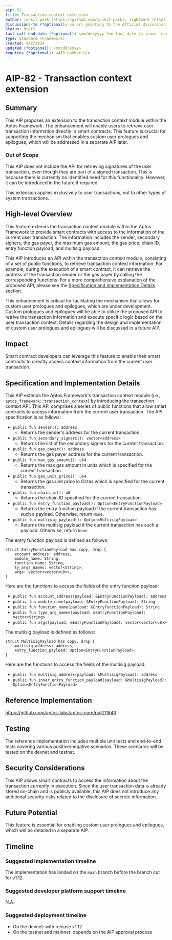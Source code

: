 ```yaml
---
aip: 82
title: Transaction context extension
author: junkil-park (https://github.com/junkil-park), lightmark (https://github.com/lightmark), movekevin (https://github.com/movekevin)
discussions-to (*optional): <a url pointing to the official discussion thread>
Status: Draft
last-call-end-date (*optional): <mm/dd/yyyy the last date to leave feedbacks and reviews>
type: Standard (Framework)
created: 4/2/2024
updated (*optional): <mm/dd/yyyy>
requires (*optional): <AIP number(s)>
---
```


# AIP-82 - Transaction context extension

## Summary

This AIP proposes an extension to the transaction context module within the Aptos Framework. The enhancement will enable users to retrieve user transaction information directly in smart contracts. This feature is crucial for supporting the mechanism that enables custom user prologues and epilogues, which will be addressed in a separate AIP later.

### Out of Scope

This AIP does not include the API for retrieving signatures of the user transaction, even though they are part of a signed transaction. This is because there is currently no identified need for this functionality. However, it can be introduced in the future if required.

This extension applies exclusively to user transactions, not to other types of system transactions.

## High-level Overview

This feature extends the transaction context module within the Aptos Framework to provide smart contracts with access to the information of the current user transaction. The information includes the sender, secondary signers, the gas payer, the maximum gas amount, the gas price, chain ID, entry function payload, and multisig payload.

This AIP introduces an API within the transaction context module, consisting of a set of public functions, to retrieve transaction context information. For example, during the execution of a smart contract, it can retrieve the address of the transaction sender or the gas payer by calling the corresponding functions. For a more comprehensive explanation of the proposed API, please see the [Specification and Implementation Details](#specification-and-implementation-details) section.

This enhancement is critical for facilitating the mechanism that allows for custom user prologues and epilogues, which are under development. Custom prologues and epilogues will be able to utilize the proposed API to retrive the transaction information and execute specific logic based on the user transaction context. Details regarding the design and implementation of custom user prologues and epilogues will be discussed in a future AIP.

## Impact
Smart contract developers can leverage this feature to enable their smart contracts to directly access context information from the current user transaction.

## Specification and Implementation Details

This AIP extends the Aptos Framework's transaction context module (i.e., `aptos_framework::transaction_context`) by introducing the transaction context API. This API comprises a series of public functions that allow smart contracts to access information from the current user transaction. The API specification is as follows:
* `public fun sender(): address`
  * Returns the sender's address for the current transaction.
* `public fun secondary_signers(): vector<address>`
  * Returns the list of the secondary signers for the current transaction.
* `public fun gas_payer(): address`
  * Returns the gas payer address for the current transaction.
* `public fun max_gas_amount(): u64`
  * Returns the max gas amount in units which is specified for the current transaction.
* `public fun gas_unit_price(): u64`
  * Returns the gas unit price in Octas which is specified for the current transaction.
* `public fun chain_id(): u8`
  * Returns the chain ID specified for the current transaction.
* `public fun entry_function_payload(): Option<EntryFunctionPayload>`
  * Returns the entry function payload if the current transaction has such a payload. Otherwise, return `None`.
* `public fun multisig_payload(): Option<MultisigPayload>`
  * Returns the multisig payload if the current transaction has such a payload. Otherwise, return `None`.

The entry function payload is defined as follows:
```
struct EntryFunctionPayload has copy, drop {
    account_address: address,
    module_name: String,
    function_name: String,
    ty_args_names: vector<String>,
    args: vector<vector<u8>>,
}
```
Here are the functions to access the fields of the entry function payload:
* `public fun account_address(payload: &EntryFunctionPayload): address`
* `public fun module_name(payload: &EntryFunctionPayload): String`
* `public fun function_name(payload: &EntryFunctionPayload): String`
* `public fun type_arg_names(payload: &EntryFunctionPayload): vector<String>`
* `public fun args(payload: &EntryFunctionPayload): vector<vector<u8>>`

The multisig payload is defined as follows:
```
struct MultisigPayload has copy, drop {
    multisig_address: address,
    entry_function_payload: Option<EntryFunctionPayload>,
}
```
Here are the functions to access the fields of the multisig payload:
* `public fun multisig_address(payload: &MultisigPayload): address`
* `public fun inner_entry_function_payload(payload: &MultisigPayload): Option<EntryFunctionPayload>`

## Reference Implementation
https://github.com/aptos-labs/aptos-core/pull/11843

## Testing

The reference implementation includes multiple unit tests and end-to-end tests covering various positive/negative scenarios. These scenarios will be tested on the devnet and testnet.

## Security Considerations

This AIP allows smart contracts to access the information about the transaction currently in execution. Since the user transaction data is already stored on-chain and is publicly available, this AIP does not introduce any additional security risks related to the disclosure of secrete information.

## Future Potential

This feature is essential for enabling custom user prologues and epilogues, which will be detailed in a separate AIP.

## Timeline

### Suggested implementation timeline

The implementation has landed on the `main` branch before the branch cut for v1.12.

### Suggested developer platform support timeline

N.A.

### Suggested deployment timeline

* On the devnet: with release v1.12
* On the testnet and mainnet: depends on the AIP approval process
